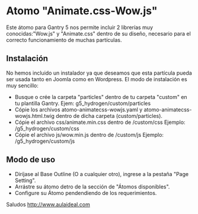 # Atomo "Animate.css-Wow.js"
Este átomo para Gantry 5 nos permite incluir 2 librerías muy conocidas:"Wow.js" y "Animate.css" dentro de su diseño, necesario para el correcto funcionamiento de muchas partículas.

Instalación
-----------
No hemos incluido un instalador ya que deseamos que esta partícula pueda ser usada tanto en Joomla como en Wordpress. 
El modo de instalación es muy sencillo:

+ Busque o crée la carpeta "particles" dentro de tu carpeta "custom" en tu plantilla Gantry. Ejem: g5_hydrogen/custom/particles
+ Cópie los archivos atomo-animatecss-wowjs.yaml y atomo-animatecss-wowjs.html.twig dentro de dicha carpeta (custom/particles).
+ Cópie el archivo css/animate.min.css dentro de /custom/css Ejemplo:  /g5_hydrogen/custom/css
+ Cópie el archivo js/wow.min.js dentro de /custom/js Ejemplo:  /g5_hydrogen/custom/js

Modo de uso
-----------
+ Diríjase al Base Outline (O a cualquier otro), ingrese a la pestaña "Page Setting". 
+ Arrástre su átomo detro de la sección de "Átomos disponibles". 
+ Configure su Átomo pendendiendo de los requerimientos.

Saludos
http://www.aulaideal.com

